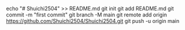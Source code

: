 echo "# Shuichi2504" >> README.md
git init
git add README.md
git commit -m "first commit"
git branch -M main
git remote add origin https://github.com/Shuichi2504/Shuichi2504.git
git push -u origin main
